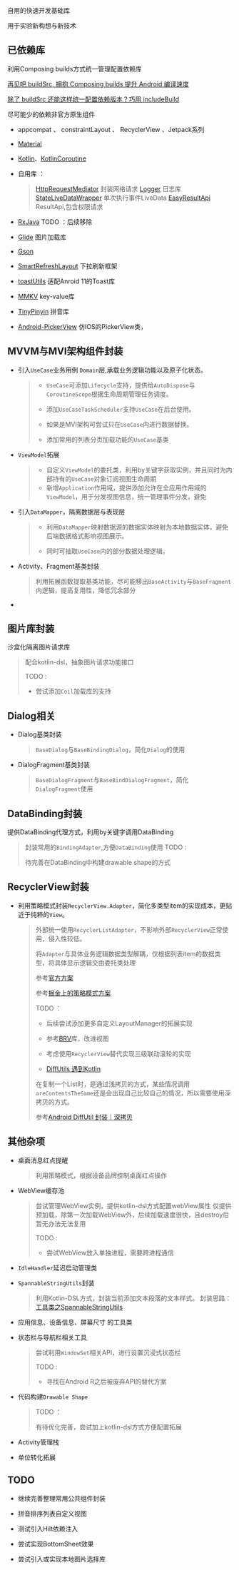 自用的快速开发基础库

用于实验新构想与新技术



## 已依赖库

利用Composing builds方式统一管理配置依赖库

[再见吧 buildSrc, 拥抱 Composing builds 提升 Android 编译速度](https://juejin.cn/post/6844904176250519565)

[除了 buildSrc 还能这样统一配置依赖版本？巧用 includeBuild](https://juejin.cn/post/6844904169833234439)

尽可能少的依赖非官方原生组件

- appcompat 、 constraintLayout 、 RecyclerView 、Jetpack系列

- [Material](https://github.com/material-components/material-components-android/tags)

- [Kotlin](https://github.com/JetBrains/kotlin)、[KotlinCoroutine](https://github.com/Kotlin/kotlinx.coroutines)

- 自用库 ： 

  > [HttpRequestMediator](https://gitee.com/yupfeg/http_request_mediator) 封装网络请求
  > [Logger](https://gitee.com/yupfeg/logger) 日志库
  > [StateLiveDataWrapper](https://gitee.com/yupfeg/state-live-data-wrapper) 单次执行事件LiveData
  > [EasyResultApi](https://gitee.com/yupfeg/easy-result-api) ResultApi,包含权限请求

- [RxJava](https://github.com/ReactiveX/RxJava) TODO ：后续移除
- [Glide](https://github.com/bumptech/glide) 图片加载库
- [Gson](https://github.com/google/gson)
- [SmartRefreshLayout](https://github.com/scwang90/SmartRefreshLayout) 下拉刷新框架
- [toastUtils](https://github.com/getActivity/ToastUtils) 适配Anroid 11的Toast库
- [MMKV](https://github.com/tencent/mmkv) key-value库
- [TinyPinyin](https://github.com/promeG/TinyPinyin) 拼音库
- [Android-PickerView](https://github.com/Bigkoo/Android-PickerView) 仿IOS的PickerView类，

## MVVM与MVI架构组件封装

- 引入`UseCase`业务用例 `Domain`层,承载业务逻辑功能以及原子化状态。

  > - `UseCase`可添加`Lifecycle`支持，提供给`AutoDispose`与`CoroutineScope`根据生命周期管理任务调度。
  >
  > - 添加`UseCaseTaskScheduler`支持`UseCase`在后台使用。
  >
  > - 如果是MVI架构可尝试只在`UseCase`内进行数据替换。
  >
  > - 添加常用的列表分页加载功能的`UseCase`基类

- `ViewModel`拓展

  > - 自定义`ViewModel`的委托类，利用by关键字获取实例，并且同时为内部持有的`UseCase`对象订阅视图生命周期
  > - 新增`Application`作用域，提供添加允许在全应用作用域的`ViewModel`，用于分发视图信息，统一管理事件分发，避免

- 引入`DataMapper`，隔离数据层与表现层

  > - 利用`DataMapper`映射数据源的数据实体映射为本地数据实体，避免后端数据格式影响视图展示。
  > 
  > - 同时可抽取`UseCase`内的部分数据处理逻辑。 

- Activity、Fragment基类封装

  > 利用拓展函数提取基类功能，尽可能移出`BaseActivity`与`BaseFragment`内逻辑，提高复用性，降低冗余部分

- 



## 图片库封装

沙盒化隔离图片请求库

> 配合kotlin-dsl，抽象图片请求功能接口
>
> TODO :
>
> - 尝试添加`Coil`加载库的支持

## Dialog相关

- Dialog基类封装

  > `BaseDialog`与`BaseBindingDialog`，简化`Dialog`的使用

- DialogFragment基类封装

  > `BaseDialogFragment`与`BaseBindDialogFragment`，简化`DialogFragment`使用

## DataBinding封装

提供DataBinding代理方式，利用by关键字调用DataBinding

> 封装常用的`BindingAdapter`,方便`DataBinding`使用
> TODO : 
>
> 待完善在DataBinding中构建drawable shape的方式

## RecyclerView封装

- 利用策略模式封装`RecyclerView.Adapter`，简化多类型item的实现成本，更贴近于纯粹的`View`。

  >外部统一使用`RecyclerListAdapter`，不影响外部`RecyclerView`正常使用，侵入性较低。
  >
  >将`Adapter`与具体业务逻辑数据类型解耦，仅根据列表item的数据类型，将具体显示逻辑交由委托类处理
  >
  >参考[官方方案](https://github.com/google/iosched/blob/89df01ebc19d9a46495baac4690c2ebfa74946dc/mobile/src/main/java/com/google/samples/apps/iosched/ui/feed/FeedAdapter.kt)
  >
  >参考[掘金上的策略模式方案](https://juejin.cn/post/6876967151975006221)
  >
  >TODO ：
  >
  >- 后续尝试添加更多自定义LayoutManager的拓展实现
  >
  >- 参考[BRV](https://github.com/liangjingkanji/BRV)库，改进视图
  >
  >- 考虑使用`RecyclerView`替代实现三级联动滚轮的实现
  >
  >- [DiffUtils 遇到Kotlin](https://juejin.cn/post/7033206569181544461)
  >
  >  在复制一个List时，是通过浅拷贝的方式，某些情况调用`areContentsTheSame`还是会出现自己比较自己的情况，所以需要使用深拷贝的方式。
  >
  >  参考[Android DiffUtil 封装｜深拷贝](https://juejin.cn/post/6856725337737265166#heading-6)
  >
  >



## 其他杂项

- 桌面消息红点提醒

  > 利用策略模式，根据设备品牌控制桌面红点操作

- WebView缓存池

  > 尝试管理WebView实例，提供kotlin-dsl方式配置webView属性
  > 仅提供预加载，除第一次加载WebView外，后续加载速度很快，且destroy后暂无办法无法复用
  >
  > TODO :
  > - 尝试WebView放入单独进程，需要跨进程通信

- `IdleHandler`延迟启动管理类

- `SpannableStringUtils`封装

  > 利用Kotlin-DSL方式，封装当前添加文本段落的文本样式。
  > 封装思路：[工具类之SpannableStringUtils](https://www.jianshu.com/p/960467ac56c8)

- 应用信息、设备信息、屏幕尺寸 的工具类

- 状态栏与导航栏相关工具

  > 尝试利用`WindowSet`相关API，进行设置沉浸式状态栏
  >
  > TODO : 
  >
  > - 寻找在Android R之后被废弃API的替代方案

- 代码构建`Drawable Shape`

  > TODO ：
  >
  > 有待优化完善，尝试加上kotlin-dsl方式方便配置拓展

- Activity管理栈
- 单位转化拓展

## TODO 

- 继续完善整理常用公共组件封装

- 拼音排序列表自定义视图

- 测试引入Hilt依赖注入

- 尝试实现BottomSheet效果

- 尝试引入或实现本地图片选择库